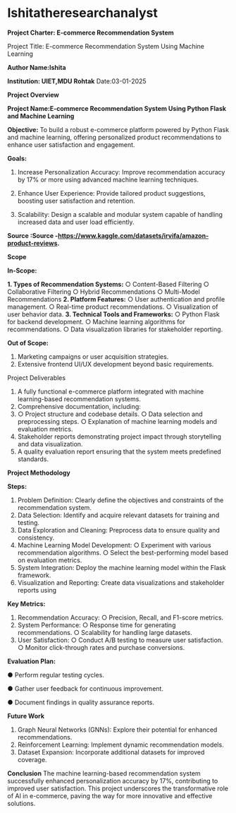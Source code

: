 # Ishitatheresearchanalyst

**Project Charter: E-commerce Recommendation System**

Project Title: E-commerce Recommendation System Using Machine Learning

**Author Name:Ishita**

**Institution: UIET,MDU Rohtak**
Date:03-01-2025

**Project Overview**

**Project Name:E-commerce Recommendation System Using Python Flask and Machine Learning**

**Objective:**
To build a robust e-commerce platform powered by Python Flask and machine learning, offering
personalized product recommendations to enhance user satisfaction and engagement.

**Goals:**
1. Increase Personalization Accuracy: Improve recommendation accuracy by 17% or
more using advanced machine learning techniques.

3. Enhance User Experience: Provide tailored product suggestions, boosting user
satisfaction and retention.

4. Scalability: Design a scalable and modular system capable of handling increased data
and user load efficiently.

**Source :Source -https://www.kaggle.com/datasets/irvifa/amazon-product-reviews.**

**Scope**

**In-Scope:**

**1. Types of Recommendation Systems:**
○ Content-Based Filtering
○ Collaborative Filtering
○ Hybrid Recommendations
○ Multi-Model Recommendations
**2. Platform Features:**
○ User authentication and profile management.
○ Real-time product recommendations.
○ Visualization of user behavior data.
**3. Technical Tools and Frameworks:**
○ Python Flask for backend development.
○ Machine learning algorithms for recommendations.
○ Data visualization libraries for stakeholder reporting.

**Out of Scope:**

1. Marketing campaigns or user acquisition strategies.
2. Extensive frontend UI/UX development beyond basic requirements.

Project Deliverables

1. A fully functional e-commerce platform integrated with machine learning-based
recommendation systems.
2. Comprehensive documentation, including:
3. ○ Project structure and codebase details.
○ Data selection and preprocessing steps.
○ Explanation of machine learning models and evaluation metrics.
4. Stakeholder reports demonstrating project impact through storytelling and data
visualization.
5. A quality evaluation report ensuring that the system meets predefined standards.

**Project Methodology**

**Steps:**
1. Problem Definition: Clearly define the objectives and constraints of the
recommendation system.
2. Data Selection: Identify and acquire relevant datasets for training and testing.
3. Data Exploration and Cleaning: Preprocess data to ensure quality and consistency.
4. Machine Learning Model Development:
○ Experiment with various recommendation algorithms.
○ Select the best-performing model based on evaluation metrics.
5. System Integration: Deploy the machine learning model within the Flask framework.
6. Visualization and Reporting: Create data visualizations and stakeholder reports using

**Key Metrics:**
1. Recommendation Accuracy:
○ Precision, Recall, and F1-score metrics.
2. System Performance:
○ Response time for generating recommendations.
○ Scalability for handling large datasets.
3. User Satisfaction:
○ Conduct A/B testing to measure user satisfaction.
○ Monitor click-through rates and purchase conversions.

**Evaluation Plan:**

● Perform regular testing cycles.

● Gather user feedback for continuous improvement.

● Document findings in quality assurance reports.

**Future Work**
1. Graph Neural Networks (GNNs): Explore their potential for enhanced
recommendations.
2. Reinforcement Learning: Implement dynamic recommendation models.
3. Dataset Expansion: Incorporate additional datasets for improved coverage.

**Conclusion**
The machine learning-based recommendation system successfully enhanced personalization
accuracy by 17%, contributing to improved user satisfaction. This project underscores the
transformative role of AI in e-commerce, paving the way for more innovative and effective
solutions.
